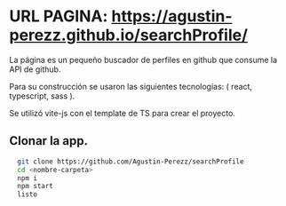 # URL PAGINA: https://agustin-perezz.github.io/searchProfile/
 
La página es un pequeño buscador de perfiles en github que consume la API de github.

Para su construcción se usaron las siguientes tecnologías: ( react, typescript, sass ).

Se utilizó vite-js con el template de TS para crear el proyecto.


## Clonar la app.
```bash
  git clone https://github.com/Agustin-Perezz/searchProfile
  cd <nombre-carpeta>
  npm i
  npm start
  listo
```
    
